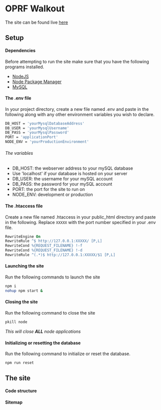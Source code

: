 # OPRF Walkout
The site can be found live [here](#)

## Setup

#### Dependencies
Before attempting to run the site make sure that you have the following programs installed.
* [NodeJS](https://nodejs.org)
* [Node Package Manager](https://www.npmjs.com)
* [MySQL](https://www.mysql.com)

#### The .env file
In your project directory, create a new file named .env and paste in the following along with any other environment variables you wish to declare.
```bash
DB_HOST = 'yourMysqlDatabaseAddress'
DB_USER = 'yourMysqlUsername'
DB_PASS = 'yourMysqlPassword'
PORT = 'applicationPort'
NODE_ENV = 'yourProductionEnvironment'
```
###### The variables
* DB_HOST: the webserver address to your mySQL database
 * Use 'localhost' if your database is hosted on your server
* DB_USER: the username for your mySQL account
* DB_PASS: the password for your mySQL account
* PORT: the port for the site to run on
* NODE_ENV: development or production

#### The .htaccess file
Create a new file named .htaccess in your public_html directory and paste in the following. Replace ```XXXXX``` with the port number specified in your .env file.
```apache
RewriteEngine On
RewriteRule ^$ http://127.0.0.1:XXXXX/ [P,L]
RewriteCond %{REQUEST_FILENAME} !-f
RewriteCond %{REQUEST_FILENAME} !-d
RewriteRule ^(.*)$ http://127.0.0.1:XXXXX/$1 [P,L]
```

#### Launching the site
Run the following commands to launch the site
```bash
npm i
nohup npm start &
```

#### Closing the site
Run the following command to close the site
```bash
pkill node
```
*This will close **ALL** node applications*

#### Initializing or resetting the database
Run the following command to initialize or reset the database.
```bash
npm run reset
```

## The site

#### Code structure


#### Sitemap
